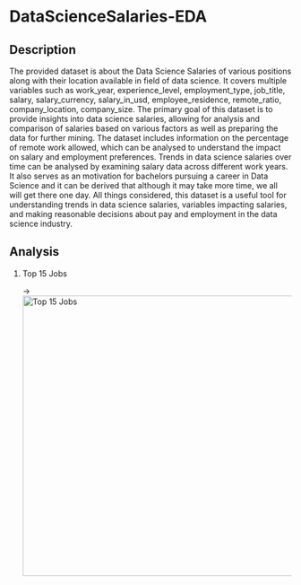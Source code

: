 # DataScienceSalaries-EDA


## Description
The provided dataset is about the Data Science Salaries of various positions along with their location available in field of data science. 
It covers multiple variables such as work_year, experience_level, employment_type, job_title, salary, salary_currency, salary_in_usd, employee_residence, remote_ratio, company_location, company_size. 
The primary goal of this dataset is to provide insights into data science salaries, allowing for analysis and comparison of salaries based on various factors as well as preparing the data for further mining. 
The dataset includes information on the percentage of remote work allowed, which can be analysed to understand the impact on salary and employment preferences. 
Trends in data science salaries over time can be analysed by examining salary data across different work years. 
It also serves as an motivation for bachelors pursuing a career in Data Science and it can be derived that although it may take more time, we all will get there one day. 
All things considered, this dataset is a useful tool for understanding trends in data science salaries, variables impacting salaries, and making reasonable decisions about pay and employment in the data science industry.


## Analysis
1. Top 15 Jobs
   
   -> <img src="https://i.imgur.com/KmfiC2I.png" alt="Top 15 Jobs" width="500"/>

